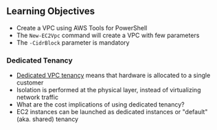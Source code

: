 ## Learning Objectives

* Create a VPC using AWS Tools for PowerShell
* The `New-EC2Vpc` command will create a VPC with few parameters
* The `-CidrBlock` parameter is mandatory

### Dedicated Tenancy

* [Dedicated VPC tenancy](https://aws.amazon.com/ec2/pricing/dedicated-instances/) means that hardware is allocated to a single customer
* Isolation is performed at the physical layer, instead of virtualizing network traffic
* What are the cost implications of using dedicated tenancy?
* EC2 instances can be launched as dedicated instances or "default" (aka. shared) tenancy